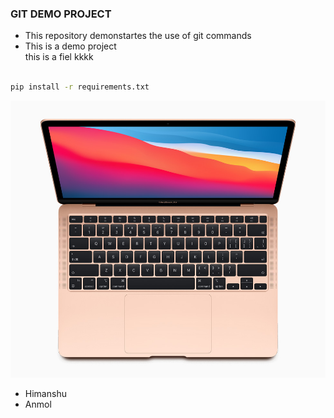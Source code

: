 ### GIT DEMO PROJECT

- This repository demonstartes the use of git commands
- This is a demo project \
  this is a fiel
  kkkk

```bash

pip install -r requirements.txt
```

![GIT DEMO ](./screenshots/apple.jpg)

- Himanshu
- Anmol
